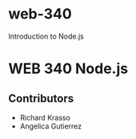 # web-340
Introduction to Node.js

# WEB 340 Node.js
## Contributors
* Richard Krasso
* Angelica Gutierrez
